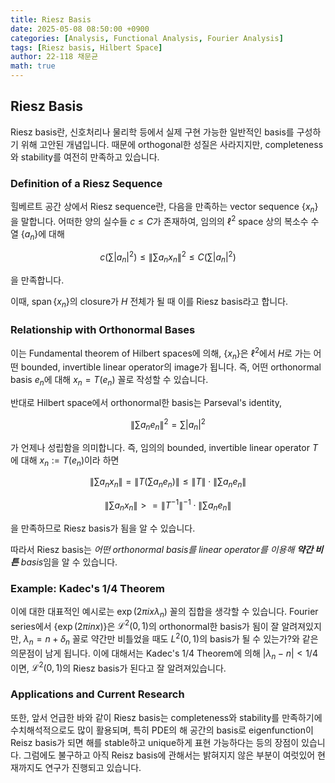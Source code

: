 ```yaml
---
title: Riesz Basis
date: 2025-05-08 08:50:00 +0900
categories: [Analysis, Functional Analysis, Fourier Analysis]
tags: [Riesz basis, Hilbert Space]
author: 22-118 채문균
math: true
---
```

## Riesz Basis

Riesz basis란, 신호처리나 물리학 등에서 실제 구현 가능한 일반적인 basis를 구성하기 위해 고안된 개념입니다. 때문에 orthogonal한 성질은 사라지지만, completeness와 stability를 여전히 만족하고 있습니다.

### Definition of a Riesz Sequence

힐베르트 공간 상에서 Riesz sequence란, 다음을 만족하는 vector sequence $\{ x_n \}$을 말합니다.
어떠한 양의 실수들 $c \leq C$가 존재하여, 임의의 $\ell^2$ space 상의 복소수 수열 $\{ a_n \}$에 대해

$$
c \left(\sum |a_n|^2\right) \leq \left\| \sum a_n x_n \right\|^2 \leq C \left(\sum |a_n|^2\right)
$$

을 만족합니다.

이때, $\operatorname{span}\{ x_n \}$의 closure가 $H$ 전체가 될 때 이를 Riesz basis라고 합니다.

### Relationship with Orthonormal Bases

이는 Fundamental theorem of Hilbert spaces에 의해, $\{ x_n \}$은 $\ell^2$에서 $H$로 가는 어떤 bounded, invertible linear operator의 image가 됩니다. 즉, 어떤 orthonormal basis $e_n$에 대해 $x_n = T(e_n)$ 꼴로 작성할 수 있습니다.

반대로 Hilbert space에서 orthonormal한 basis는 Parseval's identity,

$$
\left\| \sum a_n e_n \right\|^2 = \sum |a_n|^2
$$

가 언제나 성립함을 의미합니다.
즉, 임의의 bounded, invertible linear operator $T$에 대해 $x_n := T(e_n)$이라 하면

$$
\left\|\sum a_n x_n\right\| = \left\|T\left( \sum a_n e_n\right)\right\| \leq \|T\|\cdot\left\|\sum a_n e_n\right\|
$$

$$
\left\|\sum a_n x_n\right\| >= \|T^{-1}\|^{-1} \cdot \left\|\sum a_n e_n\right\|
$$

을 만족하므로 Riesz basis가 됨을 알 수 있습니다.

따라서 Riesz basis는 *어떤 orthonormal basis를 linear operator를 이용해 **약간 비튼** basis*임을 알 수 있습니다.

### Example: Kadec's 1/4 Theorem

이에 대한 대표적인 예시로는 $\exp(2πix λ_n)$ 꼴의 집합을 생각할 수 있습니다.
Fourier series에서 $\{\exp(2πinx)\}$은 $\mathcal L^2(0,1)$의 orthonormal한 basis가 됨이 잘 알려져있지만, $λ_n = n+δ_n$ 꼴로 약간만 비틀었을 때도 $L^2(0,1)$의 basis가 될 수 있는가?와 같은 의문점이 남게 됩니다.
이에 대해서는 Kadec's 1/4 Theorem에 의해 $|λ_n - n| < 1/4$이면, $\mathcal L^2(0,1)$의 Riesz basis가 된다고 잘 알려져있습니다.

### Applications and Current Research

또한, 앞서 언급한 바와 같이 Riesz basis는 completeness와 stability를 만족하기에 수치해석적으로도 많이 활용되며, 특히 PDE의 해 공간의 basis로 eigenfunction이 Reisz basis가 되면 해를 stable하고 unique하게 표현 가능하다는 등의 장점이 있습니다. 그럼에도 불구하고 아직 Reisz basis에 관해서는 밝혀지지 않은 부분이 여럿있어 현재까지도 연구가 진행되고 있습니다.
